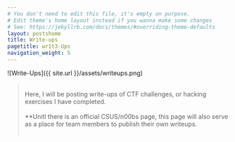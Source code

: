 ```yaml
---
# You don't need to edit this file, it's empty on purpose.
# Edit theme's home layout instead if you wanna make some changes
# See: https://jekyllrb.com/docs/themes/#overriding-theme-defaults
layout: postshome
title: Write-ups
pagetitle: wr1t3-Ups
navigation_weight: 5
---
```

![Write-Ups]({{ site.url }}/assets/writeups.png)
><br>Here, I will be posting write-ups of CTF challenges, or hacking exercises I have completed. <br><br>**Unitl there is an official CSUS/n00bs page, this page will also serve as a place for team members to publish their own writeups.
<br><br>


